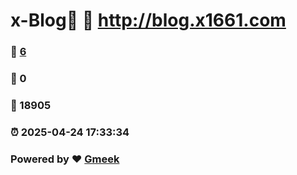 # x-Blog🍃 :link: http://blog.x1661.com 
### :page_facing_up: [6](http://blog.x1661.com/tag.html) 
### :speech_balloon: 0 
### :hibiscus: 18905 
### :alarm_clock: 2025-04-24 17:33:34 
### Powered by :heart: [Gmeek](https://github.com/Meekdai/Gmeek)
